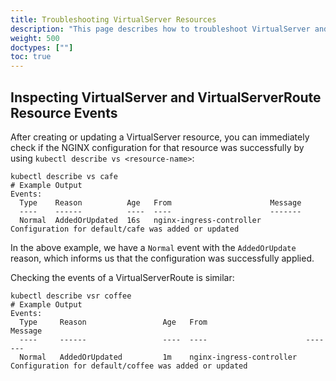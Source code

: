 ```yaml
---
title: Troubleshooting VirtualServer Resources
description: "This page describes how to troubleshoot VirtualServer and VirtualServer Resource Events."
weight: 500
doctypes: [""]
toc: true
---
```

## Inspecting VirtualServer and VirtualServerRoute Resource Events
After creating or updating a VirtualServer resource, you can immediately check if the NGINX configuration for that resource was successfully by using `kubectl describe vs <resource-name>`:

```
kubectl describe vs cafe
# Example Output
Events:
  Type    Reason          Age   From                      Message
  ----    ------          ----  ----                      -------
  Normal  AddedOrUpdated  16s   nginx-ingress-controller  Configuration for default/cafe was added or updated
```

In the above example, we have a `Normal` event with the `AddedOrUpdate` reason, which informs us that the configuration was successfully applied.

Checking the events of a VirtualServerRoute is similar:

```
kubectl describe vsr coffee
# Example Output
Events:
  Type     Reason                 Age   From                      Message
  ----     ------                 ----  ----                      -------
  Normal   AddedOrUpdated         1m    nginx-ingress-controller  Configuration for default/coffee was added or updated
```
